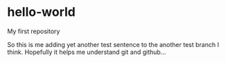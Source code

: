 # hello-world
My first repository

So this is me adding yet another test sentence to the another test branch I
think. Hopefully it helps me understand git and github...
